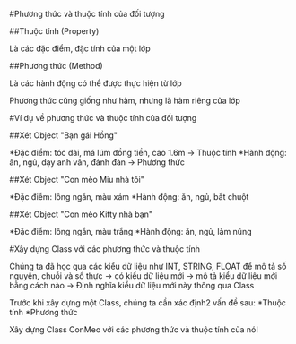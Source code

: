 #Phương thức và thuộc tính của đối tượng

##Thuộc tính (Property)

Là các đặc điểm, đặc tính của một lớp

##Phương thức (Method)

Là các hành động có thể được thực hiện từ lớp

Phương thức cũng giống như hàm, nhưng là hàm riêng của lớp

#Ví dụ về phương thức và thuộc tính của đối tượng

##Xét Object "Bạn gái Hồng"

*Đặc điểm: tóc dài, má lúm đồng tiền, cao 1.6m  -> Thuộc tính
*Hành động: ăn, ngủ, dạy anh văn, đánh đàn      -> Phương thức

##Xét Object "Con mèo Miu nhà tôi"

*Đặc điểm: lông ngắn, màu xám
*Hành động: ăn, ngủ, bắt chuột

##Xét Object "Con mèo Kitty nhà bạn"

*Đặc điểm: lông ngắn, màu trắng
*Hành động: ăn, ngủ, làm nũng

#Xây dựng Class với các phương thức và thuộc tính

Chúng ta đã học qua các kiểu dữ liệu như INT, STRING, FLOAT để mô tả số nguyên,
chuỗi và số thực -> có kiểu dữ liệu mới -> mô tả kiểu dữ liệu mới bằng cách nào
-> Định nghĩa kiểu dữ liệu mới này thông qua Class

Trước khi xây dựng một Class, chúng ta cần xác định2 vấn đề sau:
*Thuộc tính
*Phương thức

Xây dựng Class ConMeo với các phương thức và thuộc tính của nó!
